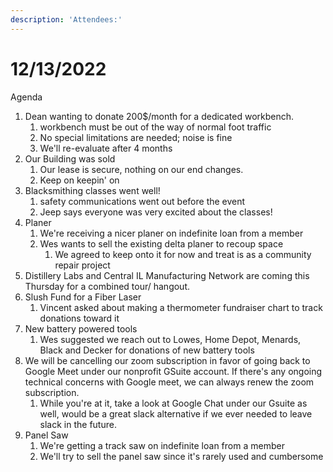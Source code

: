 ```yaml
---
description: 'Attendees:'
---
```


# 12/13/2022

Agenda

1. Dean wanting to donate 200$/month for a dedicated workbench.
   1. workbench must be out of the way of normal foot traffic
   2. No special limitations are needed; noise is fine
   3. We'll re-evaluate after 4 months
2. Our Building was sold
   1. Our lease is secure, nothing on our end changes.
   2. Keep on keepin' on
3. Blacksmithing classes went well!
   1. safety communications went out before the event
   2. Jeep says everyone was very excited about the classes!
4. Planer
   1. We're receiving a nicer planer on indefinite loan from a member
   2. Wes wants to sell the existing delta planer to recoup space
      1. We agreed to keep onto it for now and treat is as a community repair project
5. Distillery Labs and Central IL Manufacturing Network are coming this Thursday for a combined tour/ hangout.&#x20;
6. Slush Fund for a Fiber Laser
   1. Vincent asked about making a thermometer fundraiser chart to track donations toward it
7. New battery powered tools
   1. Wes suggested we reach out to Lowes, Home Depot, Menards, Black and Decker for donations of new battery tools
8. We will be cancelling our zoom subscription in favor of going back to Google Meet under our nonprofit GSuite account. If there's any ongoing technical concerns with Google meet, we can always renew the zoom subscription.
   1. While you're at it, take a look at Google Chat under our Gsuite as well, would be a great slack alternative if we ever needed to leave slack in the future.
9. Panel Saw
   1. We're getting a track saw on indefinite loan from a member
   2. We'll try to sell the panel saw since it's rarely used and cumbersome

